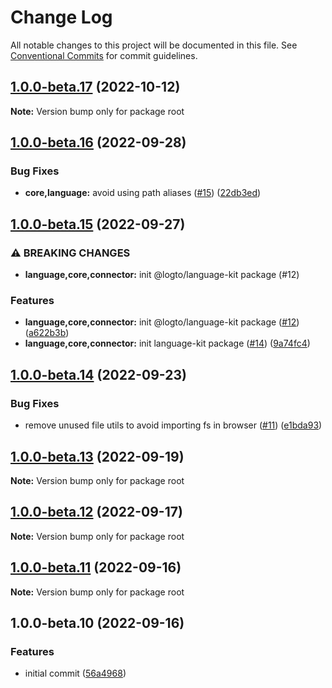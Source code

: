 # Change Log

All notable changes to this project will be documented in this file.
See [Conventional Commits](https://conventionalcommits.org) for commit guidelines.

## [1.0.0-beta.17](https://github.com/logto-io/toolkit/compare/v1.0.0-beta.16...v1.0.0-beta.17) (2022-10-12)

**Note:** Version bump only for package root





## [1.0.0-beta.16](https://github.com/logto-io/toolkit/compare/v1.0.0-beta.15...v1.0.0-beta.16) (2022-09-28)


### Bug Fixes

* **core,language:** avoid using path aliases ([#15](https://github.com/logto-io/toolkit/issues/15)) ([22db3ed](https://github.com/logto-io/toolkit/commit/22db3ed2daf3ee5906ffc864bb9bed1a826df842))



## [1.0.0-beta.15](https://github.com/logto-io/toolkit/compare/v1.0.0-beta.14...v1.0.0-beta.15) (2022-09-27)


### ⚠ BREAKING CHANGES

* **language,core,connector:** init @logto/language-kit package (#12)

### Features

* **language,core,connector:** init @logto/language-kit package ([#12](https://github.com/logto-io/toolkit/issues/12)) ([a622b3b](https://github.com/logto-io/toolkit/commit/a622b3b54e7388c63b4cbf8d2112be8413c7e135))
* **language,core,connector:** init language-kit package ([#14](https://github.com/logto-io/toolkit/issues/14)) ([9a74fc4](https://github.com/logto-io/toolkit/commit/9a74fc4d34c9ce277b8734ab78735549dc3a3cda))



## [1.0.0-beta.14](https://github.com/logto-io/toolkit/compare/v1.0.0-beta.13...v1.0.0-beta.14) (2022-09-23)


### Bug Fixes

* remove unused file utils to avoid importing fs in browser ([#11](https://github.com/logto-io/toolkit/issues/11)) ([e1bda93](https://github.com/logto-io/toolkit/commit/e1bda93d1e95974f5e7128c48bb3a342cc9de358))



## [1.0.0-beta.13](https://github.com/logto-io/toolkit/compare/v1.0.0-beta.12...v1.0.0-beta.13) (2022-09-19)

**Note:** Version bump only for package root





## [1.0.0-beta.12](https://github.com/logto-io/toolkit/compare/v1.0.0-beta.11...v1.0.0-beta.12) (2022-09-17)

**Note:** Version bump only for package root





## [1.0.0-beta.11](https://github.com/logto-io/toolkit/compare/v1.0.0-beta.10...v1.0.0-beta.11) (2022-09-16)

**Note:** Version bump only for package root





## 1.0.0-beta.10 (2022-09-16)


### Features

* initial commit ([56a4968](https://github.com/logto-io/toolkit/commit/56a496848168a4a9ae9ac7af83d51f1b8a6afe2c))
